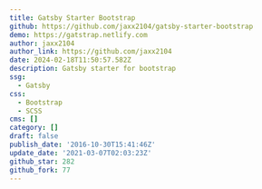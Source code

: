 ```yaml
---
title: Gatsby Starter Bootstrap
github: https://github.com/jaxx2104/gatsby-starter-bootstrap
demo: https://gatstrap.netlify.com
author: jaxx2104
author_link: https://github.com/jaxx2104
date: 2024-02-18T11:50:57.582Z
description: Gatsby starter for bootstrap
ssg:
  - Gatsby
css:
  - Bootstrap
  - SCSS
cms: []
category: []
draft: false
publish_date: '2016-10-30T15:41:46Z'
update_date: '2021-03-07T02:03:23Z'
github_star: 282
github_fork: 77
---
```


